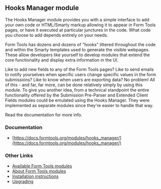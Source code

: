 ## Hooks Manager module

The Hooks Manager module provides you with a simple interface to add your own code or HTML/Smarty markup allowing it to appear in Form Tools pages, or have it executed at particular junctures in the code. What code you choose to add depends entirely on your needs.

Form Tools has dozens and dozens of "hooks" littered throughout the code and within the Smarty templates used to generate the visible webpages. These allow developers like yourself to develop modules that extend the core functionality and display extra information in the UI.

Like to add new fields to any of the Form Tools pages? Like to send emails to notify yourselves when specific users change specific values in the form submissions? Like to know when users are exporting data? No problem! All of this - and far, far more, can be done relatively simply by using this module. To give you another idea, from a technical standpoint the entire functionality offered by the Submission Pre-Parser and Extended Client Fields modules could be emulated using the Hooks Manager. They were implemented as separate modules since they're easier to handle that way.

Read the documentation for more info.


### Documentation

- [https://docs.formtools.org/modules/hooks_manager/](https://docs.formtools.org/modules/hooks_manager/)


### Other Links

- [Available Form Tools modules](https://modules.formtools.org/)
- [About Form Tools modules](https://docs.formtools.org/userdoc/modules/) 
- [Installation instructions](https://docs.formtools.org/userdoc/modules/installing/)
- [Upgrading](https://docs.formtools.org/userdoc/modules/upgrading/)
